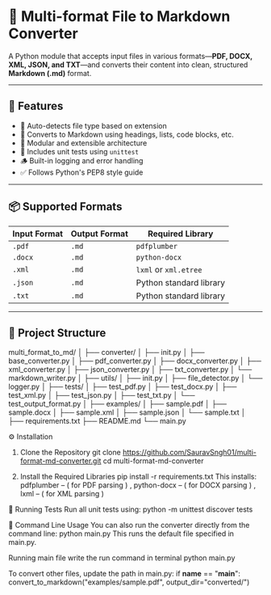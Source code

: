 # 📝 Multi-format File to Markdown Converter

A Python module that accepts input files in various formats—**PDF, DOCX, XML, JSON, and TXT**—and converts their content into clean, structured **Markdown (.md)** format.

---

## 🚀 Features

- 📄 Auto-detects file type based on extension
- 🔄 Converts to Markdown using headings, lists, code blocks, etc.
- 🧱 Modular and extensible architecture
- 🧪 Includes unit tests using `unittest`
- 🪵 Built-in logging and error handling
- ✅ Follows Python's PEP8 style guide

---

## 📦 Supported Formats

| Input Format | Output Format | Required Library       |
|--------------|----------------|-------------------------|
| `.pdf`       | `.md`          | `pdfplumber`            |
| `.docx`      | `.md`          | `python-docx`           |
| `.xml`       | `.md`          | `lxml` or `xml.etree`   |
| `.json`      | `.md`          | Python standard library |
| `.txt`       | `.md`          | Python standard library |

---

## 📁 Project Structure
multi_format_to_md/
│
├── converter/
│ ├── init.py
│ ├── base_converter.py
│ ├── pdf_converter.py
│ ├── docx_converter.py
│ ├── xml_converter.py
│ ├── json_converter.py
│ ├── txt_converter.py
│ └── markdown_writer.py
│
├── utils/
│ ├── init.py
│ ├── file_detector.py
│ └── logger.py
│
├── tests/
│ ├── test_pdf.py
│ ├── test_docx.py
│ ├── test_xml.py
│ ├── test_json.py
│ ├── test_txt.py
│ └── test_output_format.py
│
├── examples/
│ ├── sample.pdf
│ ├── sample.docx
│ ├── sample.xml
│ ├── sample.json
│ └── sample.txt
│
├── requirements.txt
├── README.md
└── main.py

⚙️ Installation
1. Clone the Repository
  git clone https://github.com/SauravSngh01/multi-format-md-converter.git
  cd multi-format-md-converter

2. Install the Required Libraries
  pip install -r requirements.txt
This installs: pdfplumber – ( for PDF parsing ) , python-docx – ( for DOCX parsing ) , lxml – ( for XML parsing )

🧪 Running Tests
Run all unit tests using:
  python -m unittest discover tests
  
🔄 Command Line Usage
You can also run the converter directly from the command line:
  python main.py
This runs the default file specified in main.py.

Running main file 
write the run command in terminal 
python main.py

To convert other files, update the path in main.py:
if __name__ == "__main__":
    convert_to_markdown("examples/sample.pdf", output_dir="converted/")
